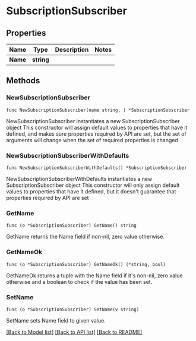 # SubscriptionSubscriber

## Properties

Name | Type | Description | Notes
------------ | ------------- | ------------- | -------------
**Name** | **string** |  | 

## Methods

### NewSubscriptionSubscriber

`func NewSubscriptionSubscriber(name string, ) *SubscriptionSubscriber`

NewSubscriptionSubscriber instantiates a new SubscriptionSubscriber object
This constructor will assign default values to properties that have it defined,
and makes sure properties required by API are set, but the set of arguments
will change when the set of required properties is changed

### NewSubscriptionSubscriberWithDefaults

`func NewSubscriptionSubscriberWithDefaults() *SubscriptionSubscriber`

NewSubscriptionSubscriberWithDefaults instantiates a new SubscriptionSubscriber object
This constructor will only assign default values to properties that have it defined,
but it doesn't guarantee that properties required by API are set

### GetName

`func (o *SubscriptionSubscriber) GetName() string`

GetName returns the Name field if non-nil, zero value otherwise.

### GetNameOk

`func (o *SubscriptionSubscriber) GetNameOk() (*string, bool)`

GetNameOk returns a tuple with the Name field if it's non-nil, zero value otherwise
and a boolean to check if the value has been set.

### SetName

`func (o *SubscriptionSubscriber) SetName(v string)`

SetName sets Name field to given value.



[[Back to Model list]](../README.md#documentation-for-models) [[Back to API list]](../README.md#documentation-for-api-endpoints) [[Back to README]](../README.md)


